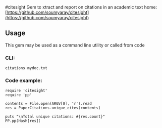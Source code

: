 #citesight
Gem to xtract and report on citations in an academic text
home: [https://github.com/soumyaray/citesight](https://github.com/soumyaray/citesight)

## Usage
This gem may be used as a command line utility or called from code

### CLI:
    citations mydoc.txt

### Code example:
    require 'citesight'
    require 'pp'

    contents = File.open(ARGV[0], 'r').read
    res = PaperCitations.unique_cites(contents)

    puts "\nTotal unique citations: #{res.count}"
    PP.pp(Hash[res])
